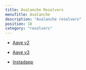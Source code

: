 ```yaml
---
title: Avalanche Resolvers
menuTitle: Avalanche
description: "Avalanche resolvers"
position: 18
category: "resolvers"
---
```


* [Aave v2](/resolvers/avalanche/aave_v2) 

* [Aave v3](/resolvers/avalanche/aave_v3) 

* [Instadapp](/resolvers/avalanche/instadapp)



